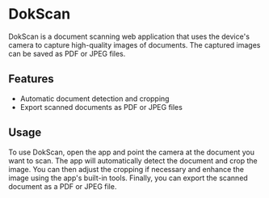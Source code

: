 <!DOCTYPE html>
<html>
<head>
</head>
<body>
  <h1>DokScan</h1>
  <p>DokScan is a document scanning web application that uses the device's camera to capture high-quality images of documents. The captured images can be saved as PDF or JPEG files.</p>
  <h2>Features</h2>
  <ul>
    <li>Automatic document detection and cropping</li>
    <li>Export scanned documents as PDF or JPEG files</li>

  </ul>
  <h2>Usage</h2>
  <p>To use DokScan, open the app and point the camera at the document you want to scan. The app will automatically detect the document and crop the image. You can then adjust the cropping if necessary and enhance the image using the app's built-in tools. Finally, you can export the scanned document as a PDF or JPEG file.</p>
  
</body>
</html>

